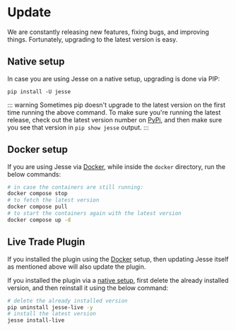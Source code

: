 # Update

We are constantly releasing new features, fixing bugs, and improving things. Fortunately, upgrading to the latest version is easy. 

## Native setup

In case you are using Jesse on a native setup, upgrading is done via PIP:
```
pip install -U jesse
```

::: warning
Sometimes pip doesn't upgrade to the latest version on the first time running the above command. To make sure you're running the latest release, check out the latest version number on [PyPi](https://pypi.org/project/jesse/), and then make sure you see that version in `pip show jesse` output.
:::

## Docker setup

If you are using Jesse via [Docker](./docker.md), while inside the `docker` directory, run the below commands:
```sh
# in case the containers are still running:
docker compose stop
# to fetch the latest version
docker compose pull
# to start the containers again with the latest version
docker compose up -d
```

## Live Trade Plugin
If you installed the plugin using the [Docker](./docker.md) setup, then updating Jesse itself as mentioned above will also update the plugin. 

If you installed the plugin via a [native setup](/docs/livetrade.html#_2-native-environment-setups), first delete the already installed version, and then reinstall it using the below command:
```sh
# delete the already installed version
pip uninstall jesse-live -y
# install the latest version
jesse install-live
```

